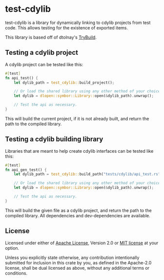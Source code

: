 # test-cdylib

test-cdylib is a library for dynamically linking to cdylib projects from
test code. This allows testing for the existence of exported items.

This library is based off of dtolnay's
[TryBuild](https://crates.io/crates/trybuild).

## Testing a cdylib project

A cdylib project can be tested like this:

```rust
#[test]
fn api_test() {
    let dylib_path = test_cdylib::build_project();

    // Or load the shared library using any other method of your choice.
    let dylib = dlopen::symbor::Library::open(&dylib_path).unwrap();

    // Test the api as necessary.
}
```

This will build the current project, if it is not already built, and return
the path to the compiled library.

## Testing a cdylib building library

Libraries that are meant to help create cdylib interfaces can be tested like
this:

```rust
#[test]
fn api_gen_test() {
    let dylib_path = test_cdylib::build_path("tests/cdylib/api_test.rs");

    // Or load the shared library using any other method of your choice.
    let dylib = dlopen::symbor::Library::open(&dylib_path).unwrap();

    // Test the api as necessary.
}
```

This will build the given file as a cdylib project, and return the path to
the compiled library. All dependencies and dev-dependencies are available.

## License

Licensed under either of [Apache License](./LICENSE-APACHE), Version
2.0 or [MIT license](./LICENSE-MIT) at your option.

Unless you explicitly state otherwise, any contribution intentionally submitted
for inclusion in this crate by you, as defined in the Apache-2.0 license, shall
be dual licensed as above, without any additional terms or conditions.
